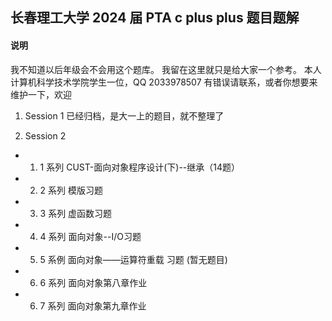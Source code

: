 ## 长春理工大学 2024 届 PTA c plus plus 题目题解

#### 说明
我不知道以后年级会不会用这个题库。
我留在这里就只是给大家一个参考。
本人计算机科学技术学院学生一位，QQ 2033978507 有错误请联系，或者你想要来维护一下，欢迎

1. Session 1 已经归档，是大一上的题目，就不整理了

2. Session 2
 - 1. 1 系列 CUST-面向对象程序设计(下)--继承（14题）
 - 2. 2 系列 模版习题
 - 3. 3 系列 虚函数习题
 - 4. 4 系列 面向对象--I/O习题
 - 5. 5 系例 面向对象——运算符重载 习题 (暂无题目)
 - 6. 6 系列 面向对象第八章作业
 - 6. 7 系列 面向对象第九章作业